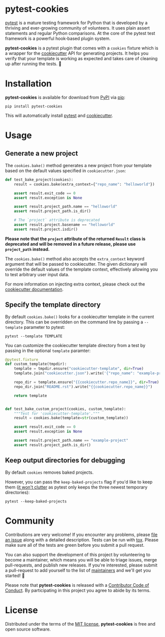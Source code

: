 # pytest-cookies

[pytest][pytest] is a mature testing framework for Python that is developed
by a thriving and ever-growing community of volunteers. It uses plain assert
statements and regular Python comparisons. At the core of the pytest test
framework is a powerful hook-based plugin system.

**pytest-cookies** is a pytest plugin that comes with a ``cookies`` fixture
which is a wrapper for the [cookiecutter][cookiecutter] API for generating
projects. It helps you verify that your template is working as expected and
takes care of cleaning up after running the tests. 🍪

# Installation

**pytest-cookies** is available for download from [PyPI][pypi] via [pip][pip]:

```text
pip install pytest-cookies
```
This will automatically install [pytest][pytest] and
[cookiecutter][cookiecutter].

# Usage

## Generate a new project

The ``cookies.bake()`` method generates a new project from your template
based on the default values specified in ``cookiecutter.json``:

```python
def test_bake_project(cookies):
    result = cookies.bake(extra_context={"repo_name": "helloworld"})

    assert result.exit_code == 0
    assert result.exception is None

    assert result.project_path.name == "helloworld"
    assert result.project_path.is_dir()

    # The `project` attribute is deprecated
    assert result.project.basename == "helloworld"
    assert result.project.isdir()
```

**Please note that the `project` attribute of the returned `Result` class is
deprecated and will be removed in a future release, please use `project_path`
instead.**

The ``cookies.bake()`` method also accepts the ``extra_context`` keyword
argument that will be passed to cookiecutter. The given dictionary will
override the default values of the template context, effectively allowing you
to test arbitrary user input data.

For more information on injecting extra context, please check out the
[cookiecutter documentation][extra-context].

## Specify the template directory

By default ``cookies.bake()`` looks for a cookiecutter template in the
current directory. This can be overridden on the command line by passing a
``--template`` parameter to pytest:

```text
pytest --template TEMPLATE
```

You can customize the cookiecutter template directory from a test by passing
in the optional ``template`` paramter:

```python
@pytest.fixture
def custom_template(tmpdir):
    template = tmpdir.ensure("cookiecutter-template", dir=True)
    template.join("cookiecutter.json").write('{"repo_name": "example-project"}')

    repo_dir = template.ensure("{{cookiecutter.repo_name}}", dir=True)
    repo_dir.join("README.rst").write("{{cookiecutter.repo_name}}")

    return template


def test_bake_custom_project(cookies, custom_template):
    """Test for 'cookiecutter-template'."""
    result = cookies.bake(template=str(custom_template))

    assert result.exit_code == 0
    assert result.exception is None

    assert result.project_path.name == "example-project"
    assert result.project_path.is_dir()
```

## Keep output directories for debugging

By default ``cookies`` removes baked projects.

However, you can pass the ``keep-baked-projects`` flag if you'd like to keep
them ([it won't clutter][temporary-directories] as pytest only keeps the
three newest temporary directories):

```text
pytest --keep-baked-projects
```

# Community

Contributions are very welcome! If you encounter any problems, please [file
an issue][new-issue] along with a detailed description. Tests can be run with
[tox][tox]. Please make sure all of the tests are green before you submit a
pull request.

You can also support the development of this project by volunteering to
become a maintainer, which means you will be able to triage issues, merge
pull-requests, and publish new releases. If you're interested, please submit
a pull-request to add yourself to the list of [maintainers][community] and
we'll get you started! 🍪

Please note that **pytest-cookies** is released with a [Contributor Code of
Conduct][code-of-conduct]. By participating in this project you agree to
abide by its terms.

# License

Distributed under the terms of the [MIT license][license], **pytest-cookies**
is free and open source software.

[cookiecutter]: https://github.com/audreyr/cookiecutter
[pytest]: https://github.com/pytest-dev/pytest
[pip]: https://pypi.org/project/pip/
[pypi]: https://pypi.org/project/pytest-cookies/
[extra-context]: https://cookiecutter.readthedocs.io/en/latest/advanced/injecting_context.html
[temporary-directories]: https://docs.pytest.org/en/latest/tmpdir.html#the-default-base-temporary-directory
[tox]: https://pypi.org/project/tox/
[new-issue]: https://github.com/hackebrot/pytest-cookies/issues
[code-of-conduct]: https://github.com/hackebrot/pytest-cookies/blob/master/CODE_OF_CONDUCT.md
[community]: https://github.com/hackebrot/pytest-cookies/blob/master/COMMUNITY.md
[license]: https://github.com/hackebrot/pytest-cookies/blob/master/LICENSE

